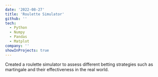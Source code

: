 ```yaml
---
date: '2022-08-27'
title: 'Roulette Simulator'
github: ''
tech:
  - Python
  - Numpy
  - Pandas
  - Matplot
company: ''
showInProjects: true
---
```


Created a roulette simulator to assess different betting strategies such as martingale and their effectiveness in the real world.
